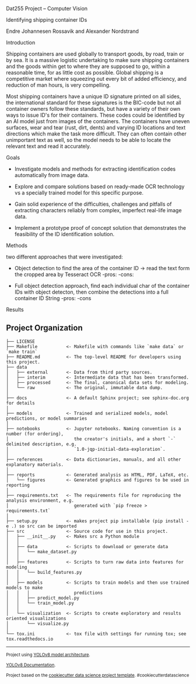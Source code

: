 Dat255 Project – Computer Vision 

Identifying shipping container IDs 

Endre Johannesen Rossavik and Alexander Nordstrand 

Introduction

Shipping containers are used globally to transport goods, by road, train or by sea. It is a massive logistic undertaking to make sure shipping containers and the goods within get to where they are supposed to go, within a reasonable time, for as little cost as possible. Global shipping is a competitive market where squeezing out every bit of added efficiency, and reduction of man hours, is very compelling.

Most shipping containers have a unique ID signature printed on all sides, the international standard for these signatures is the BIC-code but not all container owners follow these standards, but have a variety of their own ways to issue ID's for their containers. These codes could be identified by an AI model just from images of the containers. The containers have uneven surfaces, wear and tear (rust, dirt, dents) and varying ID locations and text directions which make the task more difficult. They can often contain other unimportant text as well, so the model needs to be able to locate the relevant text and read it accurately. 

Goals 

- Investigate models and methods for extracting identification codes automatically from image data. 

- Explore and compare solutions based on ready-made OCR technology vs a specially trained model for this specific purpose.  

- Gain solid experience of the difficulties, challenges and pitfalls of extracting characters reliably from complex, imperfect real-life image data. 

- Implement a prototype proof of concept solution that demonstrates the feasibility of the ID identification solution. 

Methods

two different approaches that were investigated: 

- Object detection to find the area of the container ID -> read the text form the cropped area by Tesseract OCR
 -pros:
 -cons:
 
- Full object detection approach, find each individual char of the container IDs with object detecton, then combine the detections into a full container ID String 
 -pros:
 -cons

Results



Project Organization
------------

    ├── LICENSE
    ├── Makefile           <- Makefile with commands like `make data` or `make train`
    ├── README.md          <- The top-level README for developers using this project.
    ├── data
    │   ├── external       <- Data from third party sources.
    │   ├── interim        <- Intermediate data that has been transformed.
    │   ├── processed      <- The final, canonical data sets for modeling.
    │   └── raw            <- The original, immutable data dump.
    │
    ├── docs               <- A default Sphinx project; see sphinx-doc.org for details
    │
    ├── models             <- Trained and serialized models, model predictions, or model summaries
    │
    ├── notebooks          <- Jupyter notebooks. Naming convention is a number (for ordering),
    │                         the creator's initials, and a short `-` delimited description, e.g.
    │                         `1.0-jqp-initial-data-exploration`.
    │
    ├── references         <- Data dictionaries, manuals, and all other explanatory materials.
    │
    ├── reports            <- Generated analysis as HTML, PDF, LaTeX, etc.
    │   └── figures        <- Generated graphics and figures to be used in reporting
    │
    ├── requirements.txt   <- The requirements file for reproducing the analysis environment, e.g.
    │                         generated with `pip freeze > requirements.txt`
    │
    ├── setup.py           <- makes project pip installable (pip install -e .) so src can be imported
    ├── src                <- Source code for use in this project.
    │   ├── __init__.py    <- Makes src a Python module
    │   │
    │   ├── data           <- Scripts to download or generate data
    │   │   └── make_dataset.py
    │   │
    │   ├── features       <- Scripts to turn raw data into features for modeling
    │   │   └── build_features.py
    │   │
    │   ├── models         <- Scripts to train models and then use trained models to make
    │   │   │                 predictions
    │   │   ├── predict_model.py
    │   │   └── train_model.py
    │   │
    │   └── visualization  <- Scripts to create exploratory and results oriented visualizations
    │       └── visualize.py
    │
    └── tox.ini            <- tox file with settings for running tox; see tox.readthedocs.io


--------

<p><small>Project using <a target="_blank" href="https://github.com/ultralytics/ultralytics">YOLOv8 model architecture</a>. </small></p>
<p><small><a target="_blank" href="https://docs.ultralytics.com/">YOLOv8 Documentation</a>. </small></p>

<p><small>Project based on the <a target="_blank" href="https://drivendata.github.io/cookiecutter-data-science/">cookiecutter data science project template</a>. #cookiecutterdatascience</small></p>
